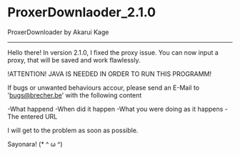 # ProxerDownlaoder_2.1.0

ProxerDownloader by Akarui Kage

----------------------------------------------------------
Hello there!
In version 2.1.0, I fixed the proxy issue. You can now input
a proxy, that will be saved and work flawlessly.

!ATTENTION!
JAVA IS NEEDED IN ORDER TO RUN THIS PROGRAMM!

If bugs or unwanted behaviours accour, please send an
E-Mail to 'bugs@brecher.be' with the following content

-What happend
-When did it happen
-What you were doing as it happens
-The entered URL

I will get to the problem as soon as possible.

Sayonara!
(* ^ ω ^)
